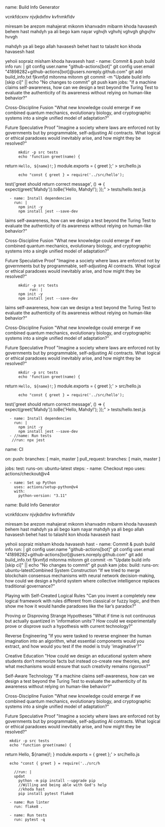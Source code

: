 name: Build Info Generator


vcnkfdcxnv
njvjkdxfnv 
kvfnmkfldv

miresam be arezom 
mahajerat mikonm 
khanvadm mibarm
khoda havasesh behem hast
mahdyh ya ali bego kam nayar
vghvjh
vghvhj
vghvgh
ghgvjhv
hvvgh

mahdyh ya ali bego 
allah havasesh behet hast
to talasht kon khoda havasesh hast

yehoii sopraiz misham
khoda havasesh hast
      - name: Commit & push build info
        run: |
          git config user.name "github-actions[bot]"
          git config user.email "41898282+github-actions[bot]@users.noreply.github.com"
          git add build_info.txt
          fjkvnfjd
          mitonma
          mitonm
          git commit -m "Update build info [skip ci]" || echo "No changes to commit"
          git push
kam 
jobs:
"If a machine claims self-awareness, how can we design a test beyond the Turing Test to evaluate the authenticity of its awareness without relying on human-like behavior?"

Cross-Discipline Fusion
"What new knowledge could emerge if we combined quantum mechanics, evolutionary biology, and cryptographic systems into a single unified model of adaptation?"

Future Speculative Proof
"Imagine a society where laws are enforced not by governments but by programmable, self-adjusting AI contracts. What logical or ethical paradoxes would inevitably arise, and how might they be resolved?"

          mkdir -p src tests
          echo 'function greet(name) {
  return `Hello, ${name}!`;
}
module.exports = { greet };' > src/hello.js

          echo "const { greet } = require('../src/hello');
test('greet should return correct message', () => {
  expect(greet('Mahdy')).toBe('Hello, Mahdy!');
});" > tests/hello.test.js

      - name: Install dependencies
        run: |
          npm init -y
          npm install jest --save-dev
laims self-awareness, how can we design a test beyond the Turing Test to evaluate the authenticity of its awareness without relying on human-like behavior?"

Cross-Discipline Fusion
"What new knowledge could emerge if we combined quantum mechanics, evolutionary biology, and cryptographic systems into a single unified model of adaptation?"

Future Speculative Proof
"Imagine a society where laws are enforced not by governments but by programmable, self-adjusting AI contracts. What logical or ethical paradoxes would inevitably arise, and how might they be resolved?"

          mkdir -p src tests
               run: |
          npm init -y
          npm install jest --save-dev
laims self-awareness, how can we design a test beyond the Turing Test to evaluate the authenticity of its awareness without relying on human-like behavior?"

Cross-Discipline Fusion
"What new knowledge could emerge if we combined quantum mechanics, evolutionary biology, and cryptographic systems into a single unified model of adaptation?"

Future Speculative Proof
"Imagine a society where laws are enforced not by governments but by programmable, self-adjusting AI contracts. What logical or ethical paradoxes would inevitably arise, and how might they be resolved?"

          mkdir -p src tests
          echo 'function greet(name) {
  return `Hello, ${name}!`;
}
module.exports = { greet };' > src/hello.js

          echo "const { greet } = require('../src/hello');
test('greet should return correct message', () => {
  expect(greet('Mahdy')).toBe('Hello, Mahdy!');
});" > tests/hello.test.js

      - name: Install dependencies
        run: |
          npm init -y
          npm install jest --save-dev
      - //name: Run tests
       //run: npx jest


name: CI

on:
  push:
    branches: [ main, master ]
  pull_request:
    branches: [ main, master ]

jobs:
  test:
    runs-on: ubuntu-latest
    steps:
      - name: Checkout repo
        uses: actions/checkout@v4

      - name: Set up Python
        uses: actions/setup-python@v4
        with:
          python-version: "3.11"
name: Build Info Generator

vcnkfdcxnv njvjkdxfnv kvfnmkfldv

miresam be arezom mahajerat mikonm khanvadm mibarm khoda havasesh behem hast mahdyh ya ali bego kam nayar mahdyh ya ali bego allah havasesh behet hast to talasht kon khoda havasesh hast

yehoii sopraiz misham khoda havasesh hast - name: Commit & push build info run: | git config user.name "github-actions[bot]" git config user.email "41898282+github-actions[bot]@users.noreply.github.com" git add build_info.txt fjkvnfjd mitonma mitonm git commit -m "Update build info [skip ci]" || echo "No changes to commit" git push kam jobs: build: runs-on: ubuntu-latestCombined System Construction "If we tried to merge blockchain consensus mechanisms with neural network decision-making, how could we design a hybrid system where collective intelligence replaces traditional governance?"

Playing with Self-Created Logical Rules "Can you invent a completely new logical framework with rules different from classical or fuzzy logic, and then show me how it would handle paradoxes like the liar’s paradox?"

Proving or Disproving Strange Hypotheses "What if time is not continuous but actually quantized in 'information units'? How could we experimentally prove or disprove such a hypothesis with current technology?"

Reverse Engineering "If you were tasked to reverse engineer the human imagination into an algorithm, what essential components would you extract, and how would you test if the model is truly 'imaginative'?"

Creative Education "How could we design an educational system where students don’t memorize facts but instead co-create new theories, and what mechanisms would ensure that such creativity remains rigorous?"

Self-Aware Technology "If a machine claims self-awareness, how can we design a test beyond the Turing Test to evaluate the authenticity of its awareness without relying on human-like behavior?"

Cross-Discipline Fusion "What new knowledge could emerge if we combined quantum mechanics, evolutionary biology, and cryptographic systems into a single unified model of adaptation?"

Future Speculative Proof "Imagine a society where laws are enforced not by governments but by programmable, self-adjusting AI contracts. What logical or ethical paradoxes would inevitably arise, and how might they be resolved?"

      mkdir -p src tests
      echo 'function greet(name) {
return Hello, ${name}!; } module.exports = { greet };' > src/hello.js

      echo "const { greet } = require('../src/h
    
        //run: |
        updat
          python -m pip install --upgrade pip
          //Willing and being able with God's help
          //khoda hast
          pip install pytest flake8

      - name: Run linter
        run: flake8 .

      - name: Run tests
        run: pytest -q
